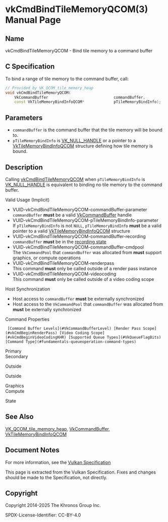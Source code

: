 # vkCmdBindTileMemoryQCOM(3) Manual Page

## Name

vkCmdBindTileMemoryQCOM - Bind tile memory to a command buffer



## [](#_c_specification)C Specification

To bind a range of tile memory to the command buffer, call:

```c++
// Provided by VK_QCOM_tile_memory_heap
void vkCmdBindTileMemoryQCOM(
    VkCommandBuffer                             commandBuffer,
    const VkTileMemoryBindInfoQCOM*             pTileMemoryBindInfo);
```

## [](#_parameters)Parameters

- `commandBuffer` is the command buffer that the tile memory will be bound to.
- `pTileMemoryBindInfo` is [VK\_NULL\_HANDLE](https://registry.khronos.org/vulkan/specs/latest/man/html/VK_NULL_HANDLE.html) or a pointer to a [VkTileMemoryBindInfoQCOM](https://registry.khronos.org/vulkan/specs/latest/man/html/VkTileMemoryBindInfoQCOM.html) structure defining how tile memory is bound.

## [](#_description)Description

Calling [vkCmdBindTileMemoryQCOM](https://registry.khronos.org/vulkan/specs/latest/man/html/vkCmdBindTileMemoryQCOM.html) when `pTileMemoryBindInfo` is [VK\_NULL\_HANDLE](https://registry.khronos.org/vulkan/specs/latest/man/html/VK_NULL_HANDLE.html) is equivalent to binding no tile memory to the command buffer.

Valid Usage (Implicit)

- [](#VUID-vkCmdBindTileMemoryQCOM-commandBuffer-parameter)VUID-vkCmdBindTileMemoryQCOM-commandBuffer-parameter  
  `commandBuffer` **must** be a valid [VkCommandBuffer](https://registry.khronos.org/vulkan/specs/latest/man/html/VkCommandBuffer.html) handle
- [](#VUID-vkCmdBindTileMemoryQCOM-pTileMemoryBindInfo-parameter)VUID-vkCmdBindTileMemoryQCOM-pTileMemoryBindInfo-parameter  
  If `pTileMemoryBindInfo` is not `NULL`, `pTileMemoryBindInfo` **must** be a valid pointer to a valid [VkTileMemoryBindInfoQCOM](https://registry.khronos.org/vulkan/specs/latest/man/html/VkTileMemoryBindInfoQCOM.html) structure
- [](#VUID-vkCmdBindTileMemoryQCOM-commandBuffer-recording)VUID-vkCmdBindTileMemoryQCOM-commandBuffer-recording  
  `commandBuffer` **must** be in the [recording state](#commandbuffers-lifecycle)
- [](#VUID-vkCmdBindTileMemoryQCOM-commandBuffer-cmdpool)VUID-vkCmdBindTileMemoryQCOM-commandBuffer-cmdpool  
  The `VkCommandPool` that `commandBuffer` was allocated from **must** support graphics, or compute operations
- [](#VUID-vkCmdBindTileMemoryQCOM-renderpass)VUID-vkCmdBindTileMemoryQCOM-renderpass  
  This command **must** only be called outside of a render pass instance
- [](#VUID-vkCmdBindTileMemoryQCOM-videocoding)VUID-vkCmdBindTileMemoryQCOM-videocoding  
  This command **must** only be called outside of a video coding scope

Host Synchronization

- Host access to `commandBuffer` **must** be externally synchronized
- Host access to the `VkCommandPool` that `commandBuffer` was allocated from **must** be externally synchronized

Command Properties

     [Command Buffer Levels](#VkCommandBufferLevel) [Render Pass Scope](#vkCmdBeginRenderPass) [Video Coding Scope](#vkCmdBeginVideoCodingKHR) [Supported Queue Types](#VkQueueFlagBits) [Command Type](#fundamentals-queueoperation-command-types)

Primary  
Secondary

Outside

Outside

Graphics  
Compute

State

## [](#_see_also)See Also

[VK\_QCOM\_tile\_memory\_heap](https://registry.khronos.org/vulkan/specs/latest/man/html/VK_QCOM_tile_memory_heap.html), [VkCommandBuffer](https://registry.khronos.org/vulkan/specs/latest/man/html/VkCommandBuffer.html), [VkTileMemoryBindInfoQCOM](https://registry.khronos.org/vulkan/specs/latest/man/html/VkTileMemoryBindInfoQCOM.html)

## [](#_document_notes)Document Notes

For more information, see the [Vulkan Specification](https://registry.khronos.org/vulkan/specs/latest/html/vkspec.html#vkCmdBindTileMemoryQCOM)

This page is extracted from the Vulkan Specification. Fixes and changes should be made to the Specification, not directly.

## [](#_copyright)Copyright

Copyright 2014-2025 The Khronos Group Inc.

SPDX-License-Identifier: CC-BY-4.0